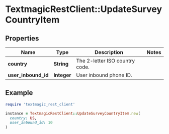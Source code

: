 # TextmagicRestClient::UpdateSurveyCountryItem

## Properties

| Name | Type | Description | Notes |
| ---- | ---- | ----------- | ----- |
| **country** | **String** | The 2-letter ISO country code. |  |
| **user_inbound_id** | **Integer** | User inbound phone ID. |  |

## Example

```ruby
require 'textmagic_rest_client'

instance = TextmagicRestClient::UpdateSurveyCountryItem.new(
  country: US,
  user_inbound_id: 10
)
```

